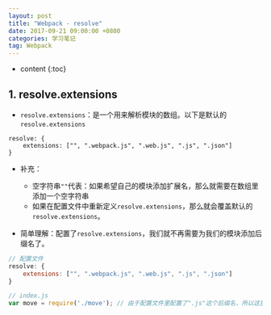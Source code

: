 ```yaml
---
layout: post
title: "Webpack - resolve"
date: 2017-09-21 09:00:00 +0800 
categories: 学习笔记
tag: Webpack
---
```

* content
{:toc}


<!-- more -->


## 1. resolve.extensions

* `resolve.extensions`：是一个用来解析模块的数组。以下是默认的`resolve.extensions`

```
resolve: {
    extensions: ["", ".webpack.js", ".web.js", ".js", ".json"]
}
```

* 补充：
    * 空字符串`""`代表：如果希望自己的模块添加扩展名，那么就需要在数组里添加一个空字符串
    * 如果在配置文件中重新定义`resolve.extensions`，那么就会覆盖默认的`resolve.extensions`。

* 简单理解：配置了`resolve.extensions`，我们就不再需要为我们的模块添加后缀名了。

```js
// 配置文件
resolve: {
    extensions: ["", ".webpack.js", ".web.js", ".js", ".json"]
}

// index.js
var move = require('./move'); // 由于配置文件里配置了".js"这个后缀名，所以这里引入模块的时候就不需要再添加'.js'了
```
